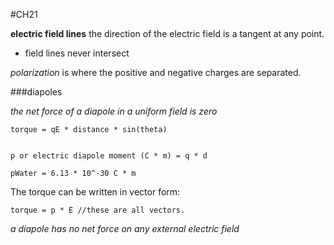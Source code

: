 #CH21

**electric field lines** the direction of the electric field is a tangent at any point.
- field lines never intersect

*polarization* is where the positive and negative charges are separated.

###diapoles

*the net force of a diapole in a uniform field is zero*

    torque = qE * distance * sin(theta)


    p or electric diapole moment (C * m) = q * d

    pWater = 6.13 * 10^-30 C * m

The torque can be written in vector form:

    torque = p * E //these are all vectors.

*a diapole has no net force on any external electric field*
